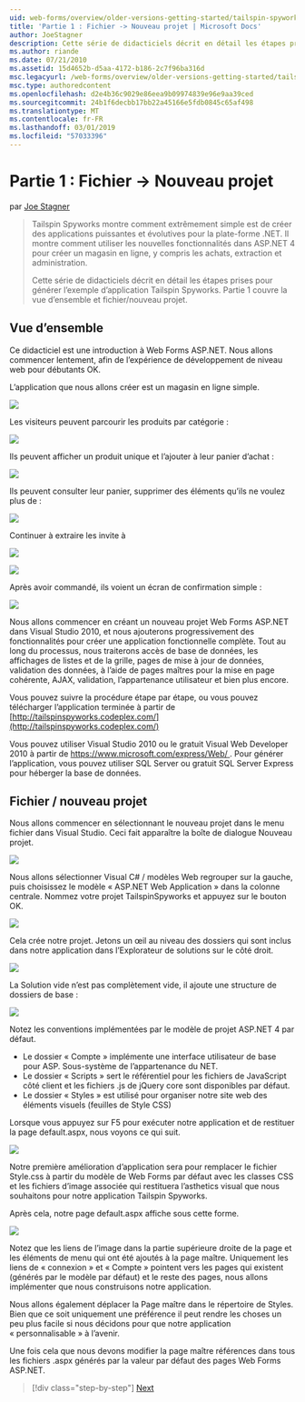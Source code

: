 ```yaml
---
uid: web-forms/overview/older-versions-getting-started/tailspin-spyworks/tailspin-spyworks-part-1
title: 'Partie 1 : Fichier -> Nouveau projet | Microsoft Docs'
author: JoeStagner
description: Cette série de didacticiels décrit en détail les étapes prises pour générer l’exemple d’application Tailspin Spyworks. Partie 1 couvre la vue d’ensemble et fichier/nouveau projet.
ms.author: riande
ms.date: 07/21/2010
ms.assetid: 15d4652b-d5aa-4172-b186-2c7f96ba316d
msc.legacyurl: /web-forms/overview/older-versions-getting-started/tailspin-spyworks/tailspin-spyworks-part-1
msc.type: authoredcontent
ms.openlocfilehash: d2e4b36c9029e86eea9b09974839e96e9aa39ced
ms.sourcegitcommit: 24b1f6decbb17bb22a45166e5fdb0845c65af498
ms.translationtype: MT
ms.contentlocale: fr-FR
ms.lasthandoff: 03/01/2019
ms.locfileid: "57033396"
---
```

<a name="part-1-file--new-project"></a>Partie 1 : Fichier -> Nouveau projet
====================
par [Joe Stagner](https://github.com/JoeStagner)

> Tailspin Spyworks montre comment extrêmement simple est de créer des applications puissantes et évolutives pour la plate-forme .NET. Il montre comment utiliser les nouvelles fonctionnalités dans ASP.NET 4 pour créer un magasin en ligne, y compris les achats, extraction et administration.
> 
> Cette série de didacticiels décrit en détail les étapes prises pour générer l’exemple d’application Tailspin Spyworks. Partie 1 couvre la vue d’ensemble et fichier/nouveau projet.


## <a id="_Toc260221666"></a>  Vue d’ensemble

Ce didacticiel est une introduction à Web Forms ASP.NET. Nous allons commencer lentement, afin de l’expérience de développement de niveau web pour débutants OK.

L’application que nous allons créer est un magasin en ligne simple.

![](tailspin-spyworks-part-1/_static/image1.jpg)


Les visiteurs peuvent parcourir les produits par catégorie :

![](tailspin-spyworks-part-1/_static/image2.jpg)

Ils peuvent afficher un produit unique et l’ajouter à leur panier d’achat :

![](tailspin-spyworks-part-1/_static/image3.jpg)

Ils peuvent consulter leur panier, supprimer des éléments qu’ils ne voulez plus de :

![](tailspin-spyworks-part-1/_static/image4.jpg)

Continuer à extraire les invite à

![](tailspin-spyworks-part-1/_static/image5.jpg)

![](tailspin-spyworks-part-1/_static/image6.jpg)

Après avoir commandé, ils voient un écran de confirmation simple :

![](tailspin-spyworks-part-1/_static/image7.jpg)


Nous allons commencer en créant un nouveau projet Web Forms ASP.NET dans Visual Studio 2010, et nous ajouterons progressivement des fonctionnalités pour créer une application fonctionnelle complète. Tout au long du processus, nous traiterons accès de base de données, les affichages de listes et de la grille, pages de mise à jour de données, validation des données, à l’aide de pages maîtres pour la mise en page cohérente, AJAX, validation, l’appartenance utilisateur et bien plus encore.

Vous pouvez suivre la procédure étape par étape, ou vous pouvez télécharger l’application terminée à partir de [http://tailspinspyworks.codeplex.com/](http://tailspinspyworks.codeplex.com/)

Vous pouvez utiliser Visual Studio 2010 ou le gratuit Visual Web Developer 2010 à partir de [ https://www.microsoft.com/express/Web/ ](https://www.microsoft.com/express/Web/). Pour générer l’application, vous pouvez utiliser SQL Server ou gratuit SQL Server Express pour héberger la base de données.

## <a id="_Toc260221667"></a>  Fichier / nouveau projet

Nous allons commencer en sélectionnant le nouveau projet dans le menu fichier dans Visual Studio. Ceci fait apparaître la boîte de dialogue Nouveau projet.

![](tailspin-spyworks-part-1/_static/image8.jpg)

Nous allons sélectionner Visual C# / modèles Web regrouper sur la gauche, puis choisissez le modèle « ASP.NET Web Application » dans la colonne centrale. Nommez votre projet TailspinSpyworks et appuyez sur le bouton OK.

![](tailspin-spyworks-part-1/_static/image9.jpg)

Cela crée notre projet. Jetons un œil au niveau des dossiers qui sont inclus dans notre application dans l’Explorateur de solutions sur le côté droit.

![](tailspin-spyworks-part-1/_static/image10.jpg)

La Solution vide n’est pas complètement vide, il ajoute une structure de dossiers de base :

![](tailspin-spyworks-part-1/_static/image1.png)

Notez les conventions implémentées par le modèle de projet ASP.NET 4 par défaut.

- Le dossier « Compte » implémente une interface utilisateur de base pour ASP. Sous-système de l’appartenance du NET.
- Le dossier « Scripts » sert le référentiel pour les fichiers de JavaScript côté client et les fichiers .js de jQuery core sont disponibles par défaut.
- Le dossier « Styles » est utilisé pour organiser notre site web des éléments visuels (feuilles de Style CSS)

Lorsque vous appuyez sur F5 pour exécuter notre application et de restituer la page default.aspx, nous voyons ce qui suit.

![](tailspin-spyworks-part-1/_static/image11.jpg)

Notre première amélioration d’application sera pour remplacer le fichier Style.css à partir du modèle de Web Forms par défaut avec les classes CSS et les fichiers d’image associée qui restituera l’asthetics visual que nous souhaitons pour notre application Tailspin Spyworks.

Après cela, notre page default.aspx affiche sous cette forme.

![](tailspin-spyworks-part-1/_static/image12.jpg)

Notez que les liens de l’image dans la partie supérieure droite de la page et les éléments de menu qui ont été ajoutés à la page maître. Uniquement les liens de « connexion » et « Compte » pointent vers les pages qui existent (générés par le modèle par défaut) et le reste des pages, nous allons implémenter que nous construisons notre application.

Nous allons également déplacer la Page maître dans le répertoire de Styles. Bien que ce soit uniquement une préférence il peut rendre les choses un peu plus facile si nous décidons pour que notre application « personnalisable » à l’avenir.

Une fois cela que nous devons modifier la page maître références dans tous les fichiers .aspx générés par la valeur par défaut des pages Web Forms ASP.NET.

> [!div class="step-by-step"]
> [Next](tailspin-spyworks-part-2.md)
